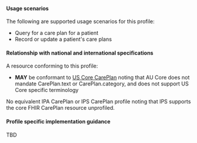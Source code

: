 #### Usage scenarios

The following are supported usage scenarios for this profile:

- Query for a care plan for a patient
- Record or update a patient's care plans


#### Relationship with national and international specifications

A resource conforming to this profile:
- **MAY** be conformant to [US Core CarePlan](http://build.fhir.org/ig/HL7/US-Core/StructureDefinition-us-core-careplan.html) noting that AU Core does not mandate CarePlan.text or CarePlan.category, and does not support US Core specific terminology

No equivalent IPA CarePlan or IPS CarePlan profile noting that IPS supports the core FHIR CarePlan resource unprofiled.


#### Profile specific implementation guidance
TBD




